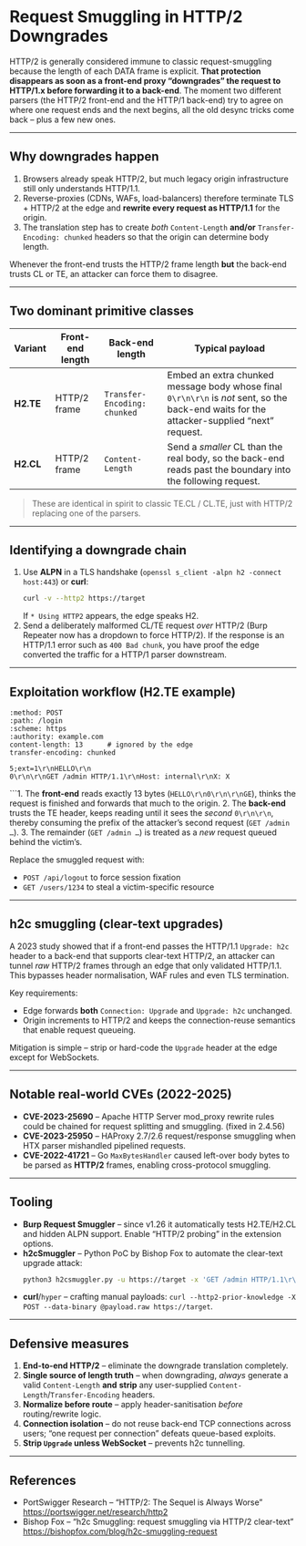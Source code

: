 # Request Smuggling in HTTP/2 Downgrades


HTTP/2 is generally considered immune to classic request-smuggling because the length of each DATA frame is explicit. **That protection disappears as soon as a front-end proxy “downgrades” the request to HTTP/1.x before forwarding it to a back-end**. The moment two different parsers (the HTTP/2 front-end and the HTTP/1 back-end) try to agree on where one request ends and the next begins, all the old desync tricks come back – plus a few new ones.

---
## Why downgrades happen

1. Browsers already speak HTTP/2, but much legacy origin infrastructure still only understands HTTP/1.1.
2. Reverse-proxies (CDNs, WAFs, load-balancers) therefore terminate TLS + HTTP/2 at the edge and **rewrite every request as HTTP/1.1** for the origin.
3. The translation step has to create *both* `Content-Length` **and/or** `Transfer-Encoding: chunked` headers so that the origin can determine body length.

Whenever the front-end trusts the HTTP/2 frame length **but** the back-end trusts CL or TE, an attacker can force them to disagree.

---
## Two dominant primitive classes

| Variant | Front-end length | Back-end length | Typical payload |
|---------|-----------------|-----------------|-----------------|
| **H2.TE** | HTTP/2 frame | `Transfer-Encoding: chunked` | Embed an extra chunked message body whose final `0\r\n\r\n` is *not* sent, so the back-end waits for the attacker-supplied “next” request. |
| **H2.CL** | HTTP/2 frame | `Content-Length` | Send a *smaller* CL than the real body, so the back-end reads past the boundary into the following request. |

> These are identical in spirit to classic TE.CL / CL.TE, just with HTTP/2 replacing one of the parsers.  

---
## Identifying a downgrade chain

1. Use **ALPN** in a TLS handshake (`openssl s_client -alpn h2 -connect host:443`) or **curl**:
   ```bash
   curl -v --http2 https://target
   ```
   If `* Using HTTP2` appears, the edge speaks H2.
2. Send a deliberately malformed CL/TE request *over* HTTP/2 (Burp Repeater now has a dropdown to force HTTP/2). If the response is an HTTP/1.1 error such as `400 Bad chunk`, you have proof the edge converted the traffic for a HTTP/1 parser downstream.

---
## Exploitation workflow (H2.TE example)

```http
:method: POST
:path: /login
:scheme: https
:authority: example.com
content-length: 13      # ignored by the edge
transfer-encoding: chunked

5;ext=1\r\nHELLO\r\n
0\r\n\r\nGET /admin HTTP/1.1\r\nHost: internal\r\nX: X
```
```1. The **front-end** reads exactly 13 bytes (`HELLO\r\n0\r\n\r\nGE`), thinks the request is finished and forwards that much to the origin.
2. The **back-end** trusts the TE header, keeps reading until it sees the *second* `0\r\n\r\n`, thereby consuming the prefix of the attacker’s second request (`GET /admin …`).
3. The remainder (`GET /admin …`) is treated as a *new* request queued behind the victim’s.

Replace the smuggled request with:
* `POST /api/logout` to force session fixation
* `GET /users/1234` to steal a victim-specific resource

---
## h2c smuggling (clear-text upgrades)

A 2023 study showed that if a front-end passes the HTTP/1.1 `Upgrade: h2c` header to a back-end that supports clear-text HTTP/2, an attacker can tunnel *raw* HTTP/2 frames through an edge that only validated HTTP/1.1. This bypasses header normalisation, WAF rules and even TLS termination.  

Key requirements:
* Edge forwards **both** `Connection: Upgrade` and `Upgrade: h2c` unchanged.
* Origin increments to HTTP/2 and keeps the connection-reuse semantics that enable request queueing.

Mitigation is simple – strip or hard-code the `Upgrade` header at the edge except for WebSockets.

---
## Notable real-world CVEs (2022-2025)

* **CVE-2023-25690** – Apache HTTP Server mod_proxy rewrite rules could be chained for request splitting and smuggling. (fixed in 2.4.56)  
* **CVE-2023-25950** – HAProxy 2.7/2.6 request/response smuggling when HTX parser mishandled pipelined requests.  
* **CVE-2022-41721** – Go `MaxBytesHandler` caused left-over body bytes to be parsed as **HTTP/2** frames, enabling cross-protocol smuggling.  

---
## Tooling

* **Burp Request Smuggler** – since v1.26 it automatically tests H2.TE/H2.CL and hidden ALPN support. Enable “HTTP/2 probing” in the extension options.
* **h2cSmuggler** – Python PoC by Bishop Fox to automate the clear-text upgrade attack:
  ```bash
  python3 h2csmuggler.py -u https://target -x 'GET /admin HTTP/1.1\r\nHost: target\r\n\r\n'
  ```
* **curl**/`hyper` – crafting manual payloads: `curl --http2-prior-knowledge -X POST --data-binary @payload.raw https://target`.

---
## Defensive measures

1. **End-to-end HTTP/2** – eliminate the downgrade translation completely.
2. **Single source of length truth** – when downgrading, *always* generate a valid `Content-Length` **and** **strip** any user-supplied `Content-Length`/`Transfer-Encoding` headers.
3. **Normalize before route** – apply header-sanitisation *before* routing/rewrite logic.
4. **Connection isolation** – do not reuse back-end TCP connections across users; “one request per connection” defeats queue-based exploits.
5. **Strip `Upgrade` unless WebSocket** – prevents h2c tunnelling.

---
## References

* PortSwigger Research – “HTTP/2: The Sequel is Always Worse” <https://portswigger.net/research/http2>
* Bishop Fox – “h2c Smuggling: request smuggling via HTTP/2 clear-text” <https://bishopfox.com/blog/h2c-smuggling-request>

